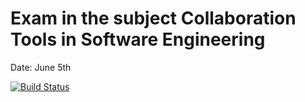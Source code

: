 # Exam in the subject Collaboration Tools in Software Engineering
Date: June 5th

[![Build 
Status](https://travis-ci.com/Biilik/cse-prac7-ci.svg?branch=master)](https://travis-ci.com/Biilik/cse-prac7-ci)
